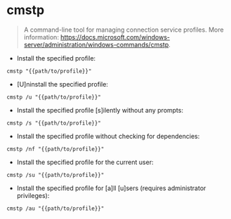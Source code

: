 # cmstp

> A command-line tool for managing connection service profiles.
> More information: <https://docs.microsoft.com/windows-server/administration/windows-commands/cmstp>.

- Install the specified profile:

`cmstp "{{path/to/profile}}"`

- [U]ninstall the specified profile:

`cmstp /u "{{path/to/profile}}"`

- Install the specified profile [s]ilently without any prompts:

`cmstp /s "{{path/to/profile}}"`

- Install the specified profile without checking for dependencies:

`cmstp /nf "{{path/to/profile}}"`

- Install the specified profile for the current user:

`cmstp /su "{{path/to/profile}}"`

- Install the specified profile for [a]ll [u]sers (requires administrator privileges):

`cmstp /au "{{path/to/profile}}"`
